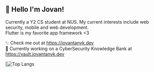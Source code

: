 ## 👋 Hello I'm Jovan!
Currently a Y2 CS student at NUS. My current interests include web security, mobile and web development.  
Flutter is my favorite app framework <3

✨ Check me out at https://jovantanyk.dev  
🔧 Currently working on a CyberSecurity Knowledge Bank at https://vault.jovantanyk.dev

[![Top Langs](https://github-readme-stats-sigma-five.vercel.app/api/top-langs/?username=jovantanyk&layout=compact&theme=dark)



